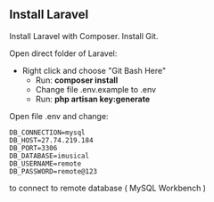 ## Install Laravel

Install Laravel with Composer.
Install Git.

Open direct folder of Laravel: 
 - Right click and choose "Git Bash Here"
    - Run: **composer install**
    - Change file .env.example to .env 
    - Run: **php artisan key:generate**

Open file .env and change:

    DB_CONNECTION=mysql
    DB_HOST=27.74.219.184
    DB_PORT=3306
    DB_DATABASE=imusical
    DB_USERNAME=remote
    DB_PASSWORD=remote@123

to connect to remote database ( MySQL Workbench ) 
